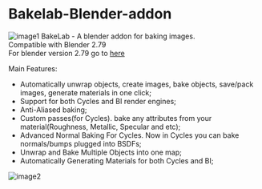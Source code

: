 # Bakelab-Blender-addon

![image1](https://github.com/Shahzod114/Bakelab-Blender-addon/blob/master/banner.jpg)
BakeLab - A blender addon for baking images.<br>
Compatible with Blender 2.79<br>
For blender version 2.79 go to [here](https://github.com/Shahzod114/Blender-BakeLab2)

Main Features:
* Automatically unwrap objects, create images, bake objects, save/pack images, generate materials in one click;
* Support for both Cycles and BI render engines;
* Anti-Aliased baking;
* Custom passes(for Cycles). bake any attributes from your material(Roughness, Metallic, Specular and etc);
* Advanced Normal Baking For Cycles. Now in Cycles you can bake normals/bumps plugged into BSDFs;
* Unwrap and Bake Multiple Objects into one map;
* Automatically Generating Materials for both Cycles and BI;

![image2](https://github.com/Shahzod114/Bakelab-Blender-addon/blob/master/banner2.jpg)
